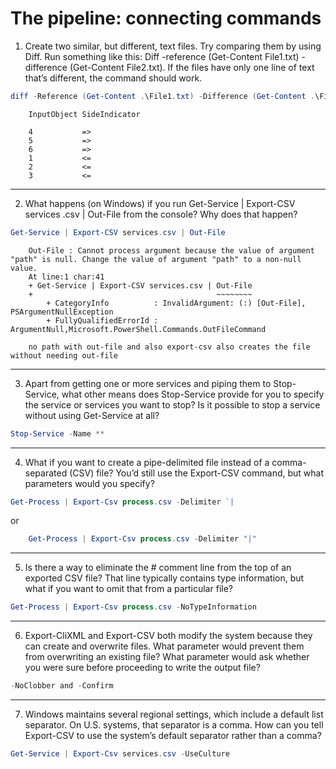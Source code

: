# The pipeline: connecting commands

1) Create two similar, but different, text files. Try comparing them by using Diff. Run something like this: Diff -reference (Get-Content File1.txt) -difference (Get-Content File2.txt). If the files have only one line of text that’s different, the command should work.
```powershell
diff -Reference (Get-Content .\File1.txt) -Difference (Get-Content .\File2.txt)
```
```
    InputObject SideIndicator
    
    4           =>
    5           =>
    6           =>
    1           <=
    2           <=
    3           <=
```
---

2) What happens (on Windows) if you run Get-Service | Export-CSV services .csv | Out-File from the console? Why does that happen?
```powershell
Get-Service | Export-CSV services.csv | Out-File
```
```
    Out-File : Cannot process argument because the value of argument "path" is null. Change the value of argument "path" to a non-null value.
    At line:1 char:41
    + Get-Service | Export-CSV services.csv | Out-File
    +                                         ~~~~~~~~
        + CategoryInfo          : InvalidArgument: (:) [Out-File], PSArgumentNullException
        + FullyQualifiedErrorId : ArgumentNull,Microsoft.PowerShell.Commands.OutFileCommand

    no path with out-file and also export-csv also creates the file without needing out-file
```
---

3) Apart from getting one or more services and piping them to Stop-Service, what other means does Stop-Service provide for you to specify the service or services you want to stop? Is it possible to stop a service without using Get-Service at all?
```powershell
Stop-Service -Name **
```
---

4) What if you want to create a pipe-delimited file instead of a comma-separated (CSV) file? You’d still use the Export-CSV command, but what parameters would you specify?
```powershell
Get-Process | Export-Csv process.csv -Delimiter `|
```
or
```powershell
    Get-Process | Export-Csv process.csv -Delimiter "|"
```
---

5) Is there a way to eliminate the # comment line from the top of an exported CSV file? That line typically contains type information, but what if you want to omit that from a particular file?
```powershell
Get-Process | Export-Csv process.csv -NoTypeInformation
```
---

6) Export-CliXML and Export-CSV both modify the system because they can create and overwrite files. What parameter would prevent them from overwriting an existing file? What parameter would ask whether you were sure before proceeding to write the output file?
```powershell
-NoClobber and -Confirm
```
---

7) Windows maintains several regional settings, which include a default list separator. On U.S. systems, that separator is a comma. How can you tell Export-CSV to use the system’s default separator rather than a comma?
```powershell
Get-Service | Export-Csv services.csv -UseCulture
```
